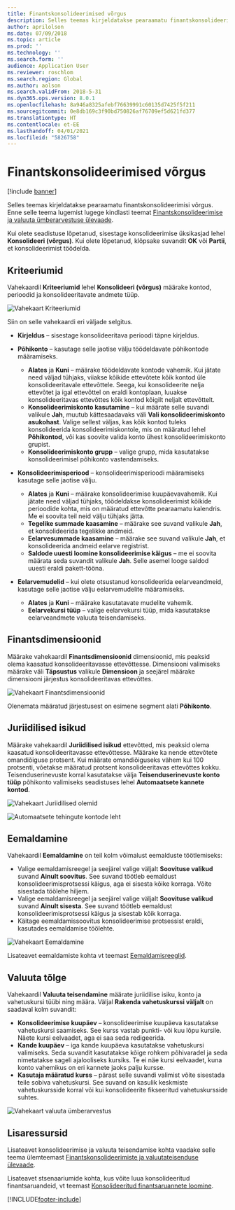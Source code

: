 ```yaml
---
title: Finantskonsolideerimised võrgus
description: Selles teemas kirjeldatakse pearaamatu finantskonsolideerimisi võrgus.
author: aprilolson
ms.date: 07/09/2018
ms.topic: article
ms.prod: ''
ms.technology: ''
ms.search.form: ''
audience: Application User
ms.reviewer: roschlom
ms.search.region: Global
ms.author: aolson
ms.search.validFrom: 2018-5-31
ms.dyn365.ops.version: 8.0.1
ms.openlocfilehash: 8a946a8325afebf76639991c60135d7425f5f211
ms.sourcegitcommit: 0e8db169c3f90bd750826af76709ef5d621fd377
ms.translationtype: HT
ms.contentlocale: et-EE
ms.lasthandoff: 04/01/2021
ms.locfileid: "5826758"
---
```

# <a name="online-financial-consolidations"></a>Finantskonsolideerimised võrgus

[!include [banner](../includes/banner.md)]

Selles teemas kirjeldatakse pearaamatu finantskonsolideerimisi võrgus. Enne selle teema lugemist lugege kindlasti teemat [Finantskonsolideerimise ja valuuta ümberarvestuse ülevaade](financial-consolidations-currency-translation.md).

Kui olete seadistuse lõpetanud, sisestage konsolideerimise üksikasjad lehel **Konsolideeri (võrgus)**. Kui olete lõpetanud, klõpsake suvandit **OK** või **Partii**, et konsolideerimist töödelda.

## <a name="criteria"></a>Kriteeriumid
Vahekaardil **Kriteeriumid** lehel **Konsolideeri (võrgus)** määrake kontod, perioodid ja konsolideeritavate andmete tüüp.

![Vahekaart Kriteeriumid](./media/criteria-consolidate-online.png "Vahekaart Kriteeriumid")

Siin on selle vahekaardi eri väljade selgitus.

- **Kirjeldus** – sisestage konsolideeritava perioodi täpne kirjeldus.
- **Põhikonto** – kasutage selle jaotise välju töödeldavate põhikontode määramiseks.

    - **Alates** ja **Kuni** – määrake töödeldavate kontode vahemik. Kui jätate need väljad tühjaks, viiakse kõikide ettevõtete kõik kontod üle konsolideeritavale ettevõttele. Seega, kui konsolideerite nelja ettevõtet ja igal ettevõttel on eraldi kontoplaan, luuakse konsolideeritavas ettevõttes kõik kontod kõigilt neljalt ettevõttelt.
    - **Konsolideerimiskonto kasutamine** – kui määrate selle suvandi valikule **Jah**, muutub kättesaadavaks väli **Vali konsolideerimiskonto asukohast**. Valige sellest väljas, kas kõik kontod tuleks konsolideerida konsolideerimiskontole, mis on määratud lehel **Põhikontod**, või kas soovite valida konto ühest konsolideerimiskonto grupist.
    - **Konsolideerimiskonto grupp** – valige grupp, mida kasutatakse konsolideerimisel põhikonto vastendamiseks.

- **Konsolideerimisperiood** – konsolideerimisperioodi määramiseks kasutage selle jaotise välju.

    - **Alates** ja **Kuni** – määrake konsolideerimise kuupäevavahemik. Kui jätate need väljad tühjaks, töödeldakse konsolideerimist kõikide perioodide kohta, mis on määratud ettevõtte pearaamatu kalendris. Me ei soovita teil neid välju tühjaks jätta.
    - **Tegelike summade kaasamine** – määrake see suvand valikule **Jah**, et konsolideerida tegelikke andmeid.
    - **Eelarvesummade kaasamine** – määrake see suvand valikule **Jah**, et konsolideerida andmeid eelarve registrist.
    - **Saldode uuesti loomine konsolideerimise käigus** – me ei soovita määrata seda suvandit valikule **Jah**. Selle asemel looge saldod uuesti eraldi pakett-tööna.

- **Eelarvemudelid** – kui olete otsustanud konsolideerida eelarveandmeid, kasutage selle jaotise välju eelarvemudelite määramiseks.

    - **Alates** ja **Kuni** – määrake kasutatavate mudelite vahemik.
    - **Eelarvekursi tüüp** – valige eelarvekursi tüüp, mida kasutatakse eelarveandmete valuuta teisendamiseks.

## <a name="financial-dimensions"></a>Finantsdimensioonid
Määrake vahekaardil **Finantsdimensioonid** dimensioonid, mis peaksid olema kaasatud konsolideeritavasse ettevõttesse. Dimensiooni valimiseks määrake väli **Täpsustus** valikule **Dimensioon** ja seejärel määrake dimensiooni järjestus konsolideeritavas ettevõttes.

![Vahekaart Finantsdimensioonid](./media/financial-dimensions-cons.png "Vahekaart Finantsdimensioonid")

Olenemata määratud järjestusest on esimene segment alati **Põhikonto**.

## <a name="legal-entities"></a>Juriidilised isikud
Määrake vahekaardil **Juriidilised isikud** ettevõtted, mis peaksid olema kaasatud konsolideeritavasse ettevõttesse. Määrake ka nende ettevõtete omandiõiguse protsent. Kui määrate omandiõiguseks vähem kui 100 protsenti, võetakse määratud protsent konsolideeritavas ettevõttes kokku. Teisenduserinevuste korral kasutatakse välja **Teisenduserinevuste konto tüüp** põhikonto valimiseks seadistuses lehel **Automaatsete kannete kontod**.

![Vahekaart Juriidilised olemid](./media/legal-entities-cons.png "Vahekaart Juriidilised olemid")

![Automaatsete tehingute kontode leht](./media/accounts-for-automatic-cons.png "Automaatsete tehingute kontode leht")

## <a name="elimination"></a>Eemaldamine
Vahekaardil **Eemaldamine** on teil kolm võimalust eemalduste töötlemiseks:

- Valige eemaldamisreegel ja seejärel valige väljalt **Soovituse valikud** suvand **Ainult soovitus**. See suvand töötleb eemaldust konsolideerimisprotsessi käigus, aga ei sisesta kõike korraga. Võite sisestada töölehe hiljem.
- Valige eemaldamisreegel ja seejärel valige väljalt **Soovituse valikud** suvand **Ainult sisesta**. See suvand töötleb eemaldust konsolideerimisprotsessi käigus ja sisestab kõik korraga.
- Käitage eemaldamissoovitus konsolideerimise protsessist eraldi, kasutades eemaldamise töölehte.

![Vahekaart Eemaldamine](./media/elimination-cons-onl.png "Vahekaart Eemaldamine")

Lisateavet eemaldamiste kohta vt teemast [Eemaldamisreeglid](./elimination-rules.md).

## <a name="currency-translation"></a>Valuuta tõlge
Vahekaardil **Valuuta teisendamine** määrate juriidilise isiku, konto ja vahetuskursi tüübi ning määra. Väljal **Rakenda vahetuskurssi väljalt** on saadaval kolm suvandit:

- **Konsolideerimise kuupäev** – konsolideerimise kuupäeva kasutatakse vahetuskursi saamiseks. See kurss vastab punkti- või kuu lõpu kursile. Näete kursi eelvaadet, aga ei saa seda redigeerida.
- **Kande kuupäev** – iga kande kuupäeva kasutatakse vahetuskursi valimiseks. Seda suvandit kasutatakse kõige rohkem põhivaradel ja seda nimetatakse sageli ajalooliseks kursiks. Te ei näe kursi eelvaadet, kuna konto vahemikus on eri kannete jaoks palju kursse.
- **Kasutaja määratud kurss** – pärast selle suvandi valimist võite sisestada teile sobiva vahetuskursi. See suvand on kasulik keskmiste vahetuskursside korral või kui konsolideerite fikseeritud vahetuskursside suhtes.

![Vahekaart valuuta ümberarvestus](./media/currency-translation-cons-online.png "Vahekaart valuuta ümberarvestus")

## <a name="additional-resources"></a>Lisaressursid

Lisateavet konsolideerimise ja valuuta teisendamise kohta vaadake selle teema ülemteemast [Finantskonsolideerimiste ja valuutateisenduse ülevaade](./financial-consolidations-currency-translation.md).

Lisateavet stsenaariumide kohta, kus võite luua konsolideeritud finantsaruandeid, vt teemast [Konsolideeritud finantsaruannete loomine](./generating-consolidated-financial-statements.md).


[!INCLUDE[footer-include](../../includes/footer-banner.md)]